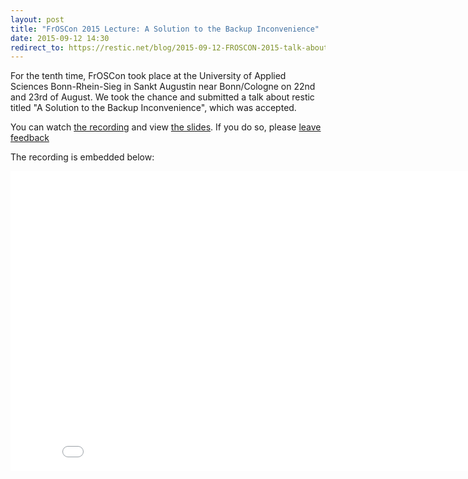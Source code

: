 ```yaml
---
layout: post
title: "FrOSCon 2015 Lecture: A Solution to the Backup Inconvenience"
date: 2015-09-12 14:30
redirect_to: https://restic.net/blog/2015-09-12-FROSCON-2015-talk-about-restic
---
```


For the tenth time, FrOSCon took place at the University of Applied Sciences
Bonn-Rhein-Sieg in Sankt Augustin near Bonn/Cologne on 22nd and 23rd of August.
We took the chance and submitted a talk about restic titled "A Solution to the
Backup Inconvenience", which was accepted.

You can watch [the recording](https://media.ccc.de/browse/conferences/froscon/2015/froscon2015-1515-a_solution_to_the_backup_inconvenience.html#video)
and view [the slides](http://programm.froscon.de/2015/system/attachments/341/original/Presentation_Froscon.pdf).
If you do so, please [leave feedback](https://frab.froscon.org/en/froscon2015/public/events/1515/feedback/new)

The recording is embedded below:

<iframe width="853" height="480" src="//media.ccc.de/v/froscon2015-1515-a_solution_to_the_backup_inconvenience/oembed" frameborder="0" allowfullscreen></iframe>
